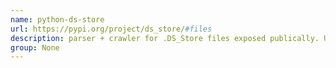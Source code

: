 ```yaml
---
name: python-ds-store
url: https://pypi.org/project/ds_store/#files
description: parser + crawler for .DS_Store files exposed publically. URL : https://pypi.org/project/ds_store/#files Groups : None
group: None
---
```

